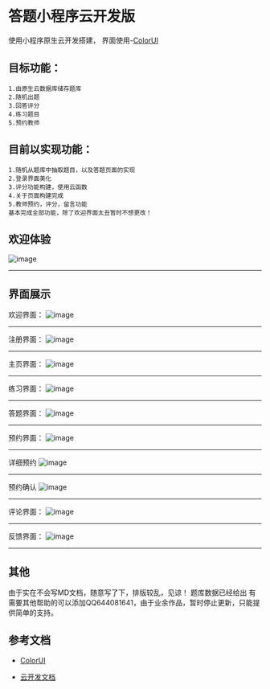 # 答题小程序云开发版
使用小程序原生云开发搭建，
界面使用-[ColorUI](https://github.com/weilanwl/ColorUI)


## 目标功能：
    1.由原生云数据库储存题库
    2.随机出题
    3.回答评分
    4.练习题目
    5.预约教师
    

## 目前以实现功能：
    1.随机从题库中抽取题目，以及答题页面的实现
    2.登录界面美化
    3.评分功能构建，使用云函数
    4.关于页面构建完成
    5.教师预约，评分，留言功能
    基本完成全部功能，除了欢迎界面太丑暂时不想更改！


## 欢迎体验
![image](https://github.com/gritJack/Wapp/blob/master/images/%E5%B0%8F%E7%A8%8B%E5%BA%8F%E7%A0%81.jpg)
****

## 界面展示
欢迎界面：
![image](https://github.com/gritJack/Wapp/blob/master/images/%E6%AC%A2%E8%BF%8E.png)
****
注册界面：
![image](https://github.com/gritJack/Wapp/blob/master/images/%E6%B3%A8%E5%86%8C.png)
****
主页界面：
![image](https://github.com/gritJack/Wapp/blob/master/images/%E9%A6%96%E9%A1%B5.png)
****
练习界面：
![image](https://github.com/gritJack/Wapp/blob/master/images/%E7%BB%83%E4%B9%A0.png)
****
答题界面：
![image](https://github.com/gritJack/Wapp/blob/master/images/%E7%AD%94%E9%A2%98.png)
****
预约界面：
![image](https://github.com/gritJack/Wapp/blob/master/images/%E9%A2%84%E7%BA%A6.png)
****
详细预约
![image](https://github.com/gritJack/Wapp/blob/master/images/%E8%AF%A6%E7%BB%86%E9%A2%84%E7%BA%A6.png)
****
预约确认
![image](https://github.com/gritJack/Wapp/blob/master/images/%E9%A2%84%E7%BA%A6%E7%A1%AE%E8%AE%A4.jpg)
****
评论界面：
![image](https://github.com/gritJack/Wapp/blob/master/images/%E8%AF%84%E4%BB%B7.png)
****
反馈界面：
![image](https://github.com/gritJack/Wapp/blob/master/images/%E5%8F%8D%E9%A6%88.png)
****

## 其他
由于实在不会写MD文档，随意写了下，排版较乱，见谅！
题库数据已经给出
有需要其他帮助的可以添加QQ644081641，由于业余作品，暂时停止更新，只能提供简单的支持。

## 参考文档
- [ColorUI](https://github.com/weilanwl/ColorUI)

- [云开发文档](https://developers.weixin.qq.com/miniprogram/dev/wxcloud/basis/getting-started.html)

